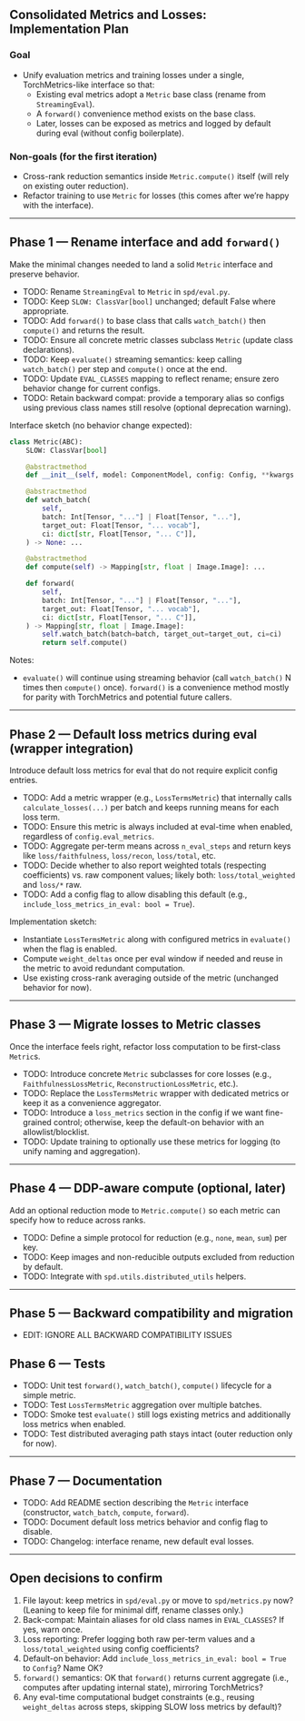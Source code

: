 ## Consolidated Metrics and Losses: Implementation Plan

### Goal
- Unify evaluation metrics and training losses under a single, TorchMetrics-like interface so that:
  - Existing eval metrics adopt a `Metric` base class (rename from `StreamingEval`).
  - A `forward()` convenience method exists on the base class.
  - Later, losses can be exposed as metrics and logged by default during eval (without config boilerplate).

### Non-goals (for the first iteration)
- Cross-rank reduction semantics inside `Metric.compute()` itself (will rely on existing outer reduction).
- Refactor training to use `Metric` for losses (this comes after we’re happy with the interface).

---

## Phase 1 — Rename interface and add `forward()`
Make the minimal changes needed to land a solid `Metric` interface and preserve behavior.

- TODO: Rename `StreamingEval` to `Metric` in `spd/eval.py`.
- TODO: Keep `SLOW: ClassVar[bool]` unchanged; default False where appropriate.
- TODO: Add `forward()` to base class that calls `watch_batch()` then `compute()` and returns the result.
- TODO: Ensure all concrete metric classes subclass `Metric` (update class declarations).
- TODO: Keep `evaluate()` streaming semantics: keep calling `watch_batch()` per step and `compute()` once at the end.
- TODO: Update `EVAL_CLASSES` mapping to reflect rename; ensure zero behavior change for current configs.
- TODO: Retain backward compat: provide a temporary alias so configs using previous class names still resolve (optional deprecation warning).

Interface sketch (no behavior change expected):

```python
class Metric(ABC):
    SLOW: ClassVar[bool]

    @abstractmethod
    def __init__(self, model: ComponentModel, config: Config, **kwargs: Any) -> None: ...

    @abstractmethod
    def watch_batch(
        self,
        batch: Int[Tensor, "..."] | Float[Tensor, "..."],
        target_out: Float[Tensor, "... vocab"],
        ci: dict[str, Float[Tensor, "... C"]],
    ) -> None: ...

    @abstractmethod
    def compute(self) -> Mapping[str, float | Image.Image]: ...

    def forward(
        self,
        batch: Int[Tensor, "..."] | Float[Tensor, "..."],
        target_out: Float[Tensor, "... vocab"],
        ci: dict[str, Float[Tensor, "... C"]],
    ) -> Mapping[str, float | Image.Image]:
        self.watch_batch(batch=batch, target_out=target_out, ci=ci)
        return self.compute()
```

Notes:
- `evaluate()` will continue using streaming behavior (call `watch_batch()` N times then `compute()` once). `forward()` is a convenience method mostly for parity with TorchMetrics and potential future callers.

---

## Phase 2 — Default loss metrics during eval (wrapper integration)
Introduce default loss metrics for eval that do not require explicit config entries.

- TODO: Add a metric wrapper (e.g., `LossTermsMetric`) that internally calls `calculate_losses(...)` per batch and keeps running means for each loss term.
- TODO: Ensure this metric is always included at eval-time when enabled, regardless of `config.eval_metrics`.
- TODO: Aggregate per-term means across `n_eval_steps` and return keys like `loss/faithfulness`, `loss/recon`, `loss/total`, etc.
- TODO: Decide whether to also report weighted totals (respecting coefficients) vs. raw component values; likely both: `loss/total_weighted` and `loss/*` raw.
- TODO: Add a config flag to allow disabling this default (e.g., `include_loss_metrics_in_eval: bool = True`).

Implementation sketch:
- Instantiate `LossTermsMetric` along with configured metrics in `evaluate()` when the flag is enabled.
- Compute `weight_deltas` once per eval window if needed and reuse in the metric to avoid redundant computation.
- Use existing cross-rank averaging outside of the metric (unchanged behavior for now).

---

## Phase 3 — Migrate losses to Metric classes
Once the interface feels right, refactor loss computation to be first-class `Metric`s.

- TODO: Introduce concrete `Metric` subclasses for core losses (e.g., `FaithfulnessLossMetric`, `ReconstructionLossMetric`, etc.).
- TODO: Replace the `LossTermsMetric` wrapper with dedicated metrics or keep it as a convenience aggregator.
- TODO: Introduce a `loss_metrics` section in the config if we want fine-grained control; otherwise, keep the default-on behavior with an allowlist/blocklist.
- TODO: Update training to optionally use these metrics for logging (to unify naming and aggregation).

---

## Phase 4 — DDP-aware compute (optional, later)
Add an optional reduction mode to `Metric.compute()` so each metric can specify how to reduce across ranks.

- TODO: Define a simple protocol for reduction (e.g., `none`, `mean`, `sum`) per key.
- TODO: Keep images and non-reducible outputs excluded from reduction by default.
- TODO: Integrate with `spd.utils.distributed_utils` helpers.

---

## Phase 5 — Backward compatibility and migration

- EDIT: IGNORE ALL BACKWARD COMPATIBILITY ISSUES

## Phase 6 — Tests

- TODO: Unit test `forward()`, `watch_batch()`, `compute()` lifecycle for a simple metric.
- TODO: Test `LossTermsMetric` aggregation over multiple batches.
- TODO: Smoke test `evaluate()` still logs existing metrics and additionally loss metrics when enabled.
- TODO: Test distributed averaging path stays intact (outer reduction only for now).

---

## Phase 7 — Documentation

- TODO: Add README section describing the `Metric` interface (constructor, `watch_batch`, `compute`, `forward`).
- TODO: Document default loss metrics behavior and config flag to disable.
- TODO: Changelog: interface rename, new default eval losses.

---

## Open decisions to confirm
1) File layout: keep metrics in `spd/eval.py` or move to `spd/metrics.py` now? (Leaning to keep file for minimal diff, rename classes only.)
2) Back-compat: Maintain aliases for old class names in `EVAL_CLASSES`? If yes, warn once.
3) Loss reporting: Prefer logging both raw per-term values and a `loss/total_weighted` using config coefficients?
4) Default-on behavior: Add `include_loss_metrics_in_eval: bool = True` to `Config`? Name OK?
5) `forward()` semantics: OK that `forward()` returns current aggregate (i.e., computes after updating internal state), mirroring TorchMetrics?
6) Any eval-time computational budget constraints (e.g., reusing `weight_deltas` across steps, skipping SLOW loss metrics by default)?




